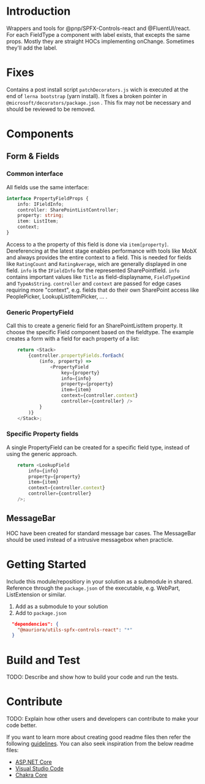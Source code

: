# Introduction 
Wrappers and tools for @pnp/SPFX-Controls-react and @FluentUI/react. 
For each FieldType a component with label exists, that excepts the same props.
Mostly they are straight HOCs implementing onChange. Sometimes they'll add the label.

# Fixes
Contains a post install script `patchDecorators.js` wich is executed at the end of `lerna bootstrap` (yarn install).
It fixes a broken pointer in `@microsoft/decorators/package.json` . This fix may not be necessary and should be reviewed to be removed.

# Components
## Form & Fields
### Common interface
All fields use the same interface:
```typescript
interface PropertyFieldProps {
    info: IFieldInfo;
    controller: SharePointListController;
    property: string;
    item: ListItem;
    context;
}
```
Access to a the property of this field is done via `item[property]`. Dereferencing at the latest stage enables performance with tools like MobX and always provides the entire context to a field. This is needed for fields like `RatingCount` and `RatingAverage`, wich are generally displayed in one field.
`info` is the `IFieldInfo` for the represented SharePointfield. `info` contains important values like `Title` as field-displayname, `FieldTypeKind` and `TypeAsString`.
`controller` and `context` are passed for edge cases requiring more "context", e.g. fields that do their own SharePoint access like PeoplePicker, LookupListItemPicker, ... .

### Generic PropertyField
Call this to create a generic field for an SharePointListItem property. It choose the specific Field component based on the fieldtype.
The example creates a form with a field for each property of a list:
```typescript
    return <Stack>
        {controller.propertyFields.forEach(
            (info, property) =>
                <PropertyField 
                    key={property}
                    info={info}
                    property={property}
                    item={item}
                    context={controller.context}
                    controller={controller} />
            }
        )}
    </Stack>;
```

### Specific Property fields
A single PropertyField can be created for a specific field type, instead of using the generic approach.
```typescript
    return <LookupField
        info={info}
        property={property}
        item={item}
        context={controller.context}
        controller={controller}
    />;
```

## MessageBar
HOC have been created for standard message bar cases. The MessageBar should be used instead of a intrusive messagebox when practicle.



# Getting Started
Include this module/repositiory in your solution as a submodule in shared. Reference through the `package.json` of the executable, e.g. WebPart, ListExtension or similar.

1.	Add as a submodule to your solution
2.	Add to `package.json`
```json
  "dependencies": {
    "@mauriora/utils-spfx-controls-react": "*"
  }
```

# Build and Test
TODO: Describe and show how to build your code and run the tests. 

# Contribute
TODO: Explain how other users and developers can contribute to make your code better. 

If you want to learn more about creating good readme files then refer the following [guidelines](https://docs.microsoft.com/en-us/azure/devops/repos/git/create-a-readme?view=azure-devops). You can also seek inspiration from the below readme files:
- [ASP.NET Core](https://github.com/aspnet/Home)
- [Visual Studio Code](https://github.com/Microsoft/vscode)
- [Chakra Core](https://github.com/Microsoft/ChakraCore)